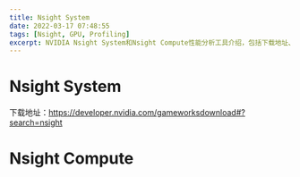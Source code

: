 ```yaml
---
title: Nsight System
date: 2022-03-17 07:48:55
tags: [Nsight, GPU, Profiling]
excerpt: NVIDIA Nsight System和Nsight Compute性能分析工具介绍，包括下载地址、使用方法等GPU性能分析和调试技术。
---
```


# Nsight System
下载地址：https://developer.nvidia.com/gameworksdownload#?search=nsight

# Nsight Compute
